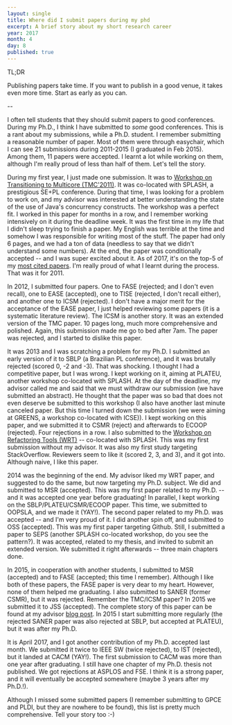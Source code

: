 ```yaml
---
layout: single
title: Where did I submit papers during my phd
excerpt: A brief story about my short research career
year: 2017
month: 4
day: 8
published: true
---
```


TL;DR

Publishing papers take time. If you want to publish in a good venue, it takes even more time. Start as early as you can.


--

I often tell students that they should submit papers to good conferences. During my Ph.D., I think I have submitted to *some* good conferences. This is a rant about my submissions, while a Ph.D. student. I remember submitting a reasonable number of paper. Most of them were through easychair, which I can see 21 submissions during 2011-2015 (I graduated in Feb 2015). Among them, 11 papers were accepted. I learnt a lot while working on them, although I'm really proud of less than half of them. Let's tell the story.

During my first year, I just made one submission. It was to [Workshop on Transitioning to Multicore (TMC'2011)](http://dl.acm.org/citation.cfm?id=2095067). It was co-located with SPLASH, a prestigious SE+PL conference. During that time, I was looking for a problem to work on, and my advisor was interested at better understanding the state of the use of Java's concurrency constructs. The workshop was a perfect fit. I worked in this paper for months in a row, and I remember working intensively on it during the deadline week. It was the first time in my life that I didn't sleep trying to finish a paper. My English was terrible at the time and somehow I was responsible for writing most of the stuff. The paper had only 6 pages, and we had a ton of data (needless to say that we didn't understand some numbers). At the end, the paper was conditionally accepted -- and I was super excited about it. As of 2017, it's on the top-5 of my [most cited papers](https://scholar.google.com/citations?view_op=view_citation&hl=en&user=dOeggYMAAAAJ&citation_for_view=dOeggYMAAAAJ:u5HHmVD_uO8C). I'm really proud of what I learnt during the process. That was it for 2011.

In 2012, I submitted four papers. One to FASE (rejected; and I don't even recall), one to EASE (accepted), one to TISE (rejected, I don't recall either), and another one to ICSM (rejected). I don't have a major merit for the acceptance of the EASE paper, I just helped reviewing some papers (it is a systematic literature review). The ICSM is another story. It was an extended version of the TMC paper. 10 pages long, much more comprehensive and polished. Again, this submission made me go to bed after 7am. The paper was rejected, and I started to dislike this paper.

It was 2013 and I was scratching a problem for my Ph.D. I submitted an early version of it to SBLP (a Brazilian PL conference), and it was brutally rejected (scored 0, -2 and -3). That was shocking. I thought I had a competitive paper, but I was wrong. I kept working on it, aiming at PLATEU, another workshop co-located with SPLASH. At the day of the deadline, my advisor called me and said that we must withdraw our submission (we have submitted an abstract). He thought that the paper was so bad that does not even deserve be submitted to this workshop (I also have another last minute canceled paper. But this time I turned down the submission (we were aiming at GREENS, a workshop co-located with ICSE)). I kept working on this paper, and we submitted it to CSMR (reject) and afterwards to ECOOP (rejected). Four rejections in a row. I also submitted to the [Workshop on Refactoring Tools (WRT)](http://refactoring.info/WRT13/) -- co-located with SPLASH. This was my first submission without my advisor. It was also my first study targeting StackOverflow. Reviewers seem to like it (scored 2, 3, and 3), and it got into. Although naive, I like this paper.

2014 was the beginning of the end. My advisor liked my WRT paper, and suggested to do the same, but now targeting my Ph.D. subject. We did and submitted to MSR (accepted). This was my first paper related to my Ph.D. -- and it was accepted one year before graduating! In parallel, I kept working on the SBLP/PLATEU/CSMR/ECOOP paper. This time, we submitted to OOPSLA, and we made it (YAY!). The second paper related to my Ph.D. was accepted -- and I'm very proud of it. I did another spin off, and submitted to OSS (accepted). This was my first paper targeting Github. Still, I submitted a paper to SEPS (another SPLASH co-located workshop, do you see the pattern?). It was accepted, related to my thesis, and invited to submit an extended version. We submitted it right afterwards -- three main chapters done.

In 2015, in cooperation with another students, I submitted to MSR (accepted) and to FASE (accepted; this time I remember). Although I like both of these papers, the FASE paper is very dear to my heart. However, none of them helped me graduating. I also submitted to SANER (former CSMR), but it was rejected. Remember the TMC/ICSM paper? In 2015 we submitted it to JSS (accepted). The complete story of this paper can be found at my advisor [blog post](http://fernandocastor.github.io/general/2016/10/11/long-hard-road.html). In 2015 I start submitting more regularly (the rejected SANER paper was also rejected at SBLP, but accepted at PLATEU), but it was after my Ph.D.

It is April 2017, and I got another contribution of my Ph.D. accepted last month. We submitted it twice to IEEE SW (twice rejected), to IST (rejected), but it landed at CACM (YAY!). The first submission to CACM was more than one year after graduating. I still have one chapter of my Ph.D. thesis not published. We got rejections at ASPLOS and FSE. I think it is a strong paper, and it will eventually be accepted somewhere (maybe 3 years after my Ph.D.!).


Although I missed some submitted papers (I remember submitting to GPCE and PLDI, but they are nowhere to be found), this list is pretty much comprehensive. Tell your story too :-)
